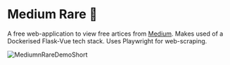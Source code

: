 # Medium Rare 🥩

A free web-application to view free artices from [Medium](medium.com). Makes used of a Dockerised Flask-Vue tech stack. Uses Playwright for web-scraping.

![MediumnRareDemoShort](https://github.com/user-attachments/assets/195584e3-d5a2-459b-a609-16420ba37631)
